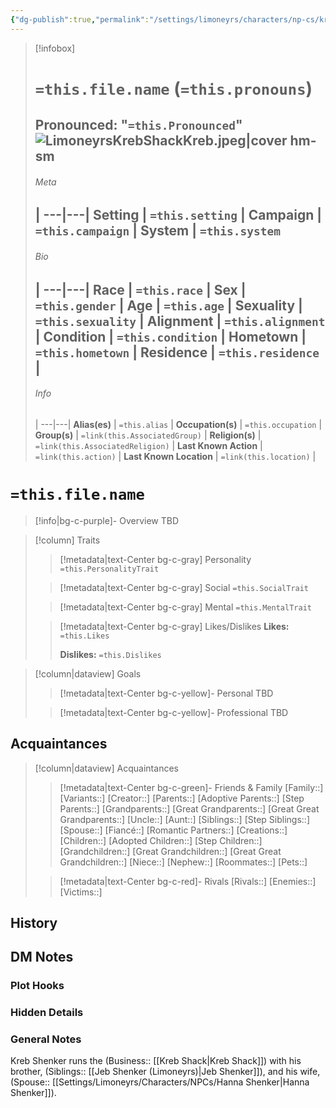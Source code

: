 ```yaml
---
{"dg-publish":true,"permalink":"/settings/limoneyrs/characters/np-cs/kreb-shenker-limoneyrs/"}
---
```


> [!infobox]
> # `=this.file.name` (`=this.pronouns`)
> **Pronounced:**  "`=this.Pronounced`"
> ![LimoneyrsKrebShackKreb.jpeg|cover hm-sm](/img/user/Attachments/Images/LimoneyrsKrebShackKreb.jpeg)
> ---
> ###### Meta
>  |
> ---|---|
> **Setting** | `=this.setting` |
> **Campaign** | `=this.campaign` |
> **System** | `=this.system`
> ---
> ###### Bio
>  |
> ---|---|
> **Race** | `=this.race` |
> **Sex** | `=this.gender` |
> **Age** | `=this.age` |
> **Sexuality** | `=this.sexuality` |
> **Alignment** | `=this.alignment` |
> **Condition** | `=this.condition` |
> **Hometown** | `=this.hometown` |
> **Residence** | `=this.residence` |
> ---
> ###### Info
>  |
> ---|---|
> **Alias(es)** | `=this.alias` |
> **Occupation(s)** | `=this.occupation` |
> **Group(s)** | `=link(this.AssociatedGroup)` |
> **Religion(s)** | `=link(this.AssociatedReligion)` |
>  **Last Known Action** | `=link(this.action)` |
> **Last Known Location** | `=link(this.location)` |

# **`=this.file.name`**
> [!info|bg-c-purple]- Overview
TBD

> [!column] Traits
>> [!metadata|text-Center bg-c-gray] Personality
>> `=this.PersonalityTrait`
>
>> [!metadata|text-Center bg-c-gray] Social
>> `=this.SocialTrait`
>
>> [!metadata|text-Center bg-c-gray] Mental
>> `=this.MentalTrait`
>
>> [!metadata|text-Center bg-c-gray] Likes/Dislikes
>> **Likes:** `=this.Likes`
>>
>> **Dislikes:** `=this.Dislikes`

> [!column|dataview] Goals
>> [!metadata|text-Center bg-c-yellow]- Personal
>> TBD
>
>> [!metadata|text-Center bg-c-yellow]- Professional
>> TBD
>

## Acquaintances
> [!column|dataview] Acquaintances
>> [!metadata|text-Center bg-c-green]- Friends & Family
>> [Family::]
[Variants::]
[Creator::]
[Parents::]
[Adoptive Parents::]
[Step Parents::]
[Grandparents::]
[Great Grandparents::]
[Great Great Grandparents::]
[Uncle::]
[Aunt::]
[Siblings::]
[Step Siblings::]
[Spouse::]
[Fiancé::]
[Romantic Partners::]
[Creations::]
[Children::]
[Adopted Children::]
[Step Children::]
[Grandchildren::]
[Great Grandchildren::]
[Great Great Grandchildren::]
[Niece::]
[Nephew::]
[Roommates::]
[Pets::]
>
>> [!metadata|text-Center bg-c-red]- Rivals
>> [Rivals::]
[Enemies::]
[Victims::]
>

## History


## DM Notes
### Plot Hooks


### Hidden Details


### General Notes
Kreb Shenker runs the (Business:: [[Kreb Shack\|Kreb Shack]]) with his brother, (Siblings:: [[Jeb Shenker (Limoneyrs)\|Jeb Shenker]]), and his wife, (Spouse:: [[Settings/Limoneyrs/Characters/NPCs/Hanna Shenker\|Hanna Shenker]]).